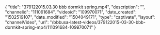 {
    "title": "379122015.03.30 bbb dormkit spring.mp4",
    "description": "",
    "channelid": "111091684",
    "videoid": "109970071",
    "date_created": "1502519107",
    "date_modified": "1504049171",
    "type": "captivate",
    "layout": "channelVideo",
    "url": "\/bbbusa-latest-videos\/379122015-03-30-bbb-dormkit-spring-mp4\/111091684-109970071"
}